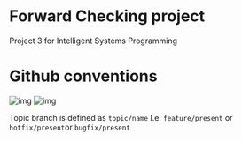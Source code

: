 # Forward Checking project
Project 3 for Intelligent Systems Programming

# Github conventions
![img](https://git-scm.com/book/en/v2/images/lr-branches-1.png)
![img](https://git-scm.com/book/en/v2/images/lr-branches-2.png)

Topic branch is defined as `topic/name`
I.e. `feature/present` or `hotfix/present`or `bugfix/present`